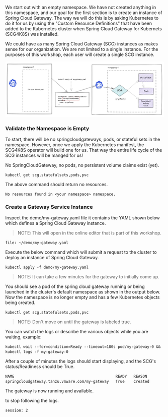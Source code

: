 We start out with an empty namespace. We have not created anything in this namespace, and our goal for the first section is to create an instance of Spring Cloud Gateway. The way we will do this is by asking Kubernetes to do it for us by using the "Custom Resource Definitions" that have been added to the Kubernetes cluster when Spring Cloud Gateway for Kubernets (SCG4K8S) was installed.

We could have as many Spring Cloud Gateway (SCG) instances as makes sense for our organization. We are not limited to a single instance. For the purposes of this workshop, each user will create a single SCG instance.

![SCG4K8S](images/define-scg1.jpg)

### Validate the Namespace is Empty

To start, there will be no springcloudgateways, pods, or stateful sets in the namespace. However, once we apply the Kubernetes manifest, the SCG4K8S operator will build one for us. That way the entire life cycle of the SCG instances will be manged for us!

No SpringCloudGateway, no pods, no persistent volume claims exist (yet).

```execute-1
kubectl get scg,statefulsets,pods,pvc
```

The above command should return no resources.

```
No resources found in <your namespace> namespace.
```

### Create a Gateway Service Instance

Inspect the demo/my-gateway.yaml file it contains the YAML shown below which defines a Spring Cloud Gateway instance.

>NOTE: This will open in the online editor that is part of this workshop.

```editor:open-file
file: ~/demo/my-gateway.yaml
```

Execute the below command which will submit a request to the cluster to deploy an instance of Spring Cloud Gateway.

```execute-1
kubectl apply -f demo/my-gateway.yaml 
```

>NOTE: It can take a few minutes for the gateway to initially come up.

You should see a pod of the spring cloud gateway running or being launched in the cluster's default namespace as shown in the output below. Now the namespace is no longer empty and has a few Kubernetes objects being created.

```execute-1
kubectl get scg,statefulsets,pods,pvc
```

>NOTE: Don't move on until the gateway is labeled true.

You can watch the logs or describe the various objects while you are waiting, example:

```execute-2
kubectl wait --for=condition=Ready --timeout=180s pod/my-gateway-0 && kubectl logs -f my-gateway-0
```

After a couple of minutes the logs should start displaying, and the SCG's status/Readiness should be True.

```
NAME                                             READY   REASON
springcloudgateway.tanzu.vmware.com/my-gateway   True    Created
```

The gateway is now running and available.

to stop following the logs.

```terminal:interrupt
session: 2
```

